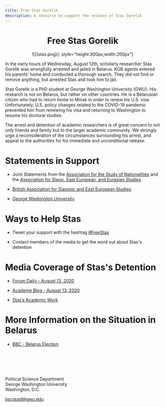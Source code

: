 ```yaml
---
title: Free Stas Gorelik 
description: A resource to support the release of Stas Gorelik 
---
```

<style>
.center {
   text-align: center;
}
</style>
<div class="center">


# Free Stas Gorelik

</div>

 <p align="center"> 
![](stas.png){: style="height:300px;width:200px"}
</p>

In the early hours of Wednesday, August 12th, scholarly researcher Stas Gorelik was wrongfully arrested and jailed in Belarus. KGB agents entered his parents’ home and conducted a thorough search. They did not find or remove anything, but arrested Stas and took him to jail.

Stas Gorelik is a PhD student at George Washington University (GWU). His research is not on Belarus, but rather on other countries. He is a Belarusian citizen who had to return home to Minsk in order to renew his U.S. visa. Unfortunately, U.S. policy changes related to the COVID-19 pandemic prevented him from renewing his visa and returning to Washington to resume his doctoral studies. 

The arrest and detention of academic researchers is of great concern to not only friends and family but to the larger academic community. We strongly urge a reconsideration of the circumstances surrounding his arrest, and appeal to the authorities for his immediate and unconditional release.

# Statements in Support

- Joint Statements from the [Association for the Study of Nationalities](https://nationalities.org/news-archive/asn-statement-on-detention-of-stas-gorelik) and the [Association for Slavic, East European, and Eurasian Studies](https://www.aseees.org/advocacy/statement-concerning-detention-stas-gorelik)

- [British Association for Slavonic and East European Studies](https://basees.org/news/2020/8/13/basees-statement-on-recent-developments-in-belarus)

- [George Washington University](https://gwtoday.gwu.edu/statement-detention-gw-doctoral-student-stas-gorelik)

# Ways to Help Stas

- Tweet your support with the hashtag [#FreeStas](https://twitter.com/hashtag/FreeStas?src=hash)

- Contact members of the media to get the word out about Stas's detention

# Media Coverage of Stas's Detention

- [Forum Daily - August 13, 2020](https://www.forumdaily.com/en/protesty-v-belarusi-7-tysyach-zaderzhannyx-zhenskie-zhivye-cepi-podderzhka-ot-diaspory-ssha/)

- [Academe Blog - August 13, 2020](https://academeblog.org/2020/08/13/against-the-detention-of-academic-researcher-stas-gorelik/)

- [Stas’s Academic Work](https://politicalscience.columbian.gwu.edu/stas-gorelik)

# More Information on the Situation in Belarus

- [BBC - Belarus Election](https://www.bbc.com/news/world-europe-53760453)

<br>
<br>
<br>
<br>




Political Science Department <br>
George Washington University <br>
Washington, D.C. <br>

pscgrad@gwu.edu
